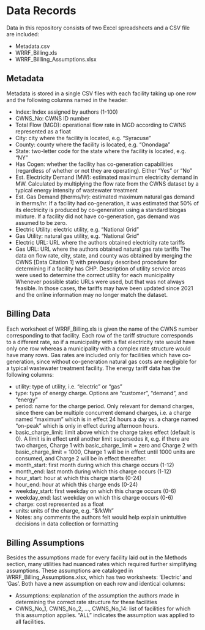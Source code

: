 # Data Records
Data in this repository consists of two Excel spreadsheets and a CSV file are included:
- Metadata.csv
-	WRRF_Billing.xls
-	WRRF_Billling_Assumptions.xlsx

## Metadata
Metadata is stored in a single CSV files with each facility taking up one row and the following columns named in the header:
-	Index: Index assigned by authors (1-100)
-	CWNS_No: CWNS ID number
-	Total Flow (MGD): operational flow rate in MGD according to CWNS represented as a float
-	City: city where the facility is located, e.g. “Syracuse”
-	County: county where the facility is located, e.g. “Onondaga”
-	State: two-letter code for the state where the facility is located, e.g. “NY”
-	Has Cogen: whether the facility has co-generation capabilities (regardless of whether or not they are operating). Either “Yes” or “No”
-	Est. Electricity Demand (MW): estimated maximum electricity demand in MW. Calculated by multiplying the flow rate from the CWNS dataset by a typical energy intensity of wastewater treatment
-	Est. Gas Demand (therms/hr): estimated maximum natural gas demand in therms/hr. If a facility had co-generation, it was estimated that 50% of its electricity is produced by co-generation using a standard biogas mixture. If a facility did not have co-generation, gas demand was assumed to be zero.
-	Electric Utility: electric utility, e.g. “National Grid”
-	Gas Utility: natural gas utility, e.g. “National Grid”
-	Electric URL: URL where the authors obtained electricity rate tariffs
-	Gas URL: URL where the authors obtained natural gas rate tariffs
The data on flow rate, city, state, and county was obtained by merging the CWNS [Data Citation 1] with previously described procedure for determining if a facility has CHP. Description of utility service areas were used to determine the correct utility for each municipality Whenever possible static URLs were used, but that was not always feasible. In those cases, the tariffs may have been updated since 2021 and the online information may no longer match the dataset.

## Billing Data
Each worksheet of WRRF_Billing.xls is given the name of the CWNS number corresponding to that facility. Each row of the tariff structure corresponds to a different rate, so if a municipality with a flat electricity rate would have only one row whereas a municipality with a complex rate structure would have many rows. Gas rates are included only for facilities which have co-generation, since without co-generation natural gas costs are negligible for a typical wastewater treatment facility. The energy tariff data has the following columns:
-	utility: type of utility, i.e. “electric” or “gas”
-	type: type of energy charge. Options are “customer”, “demand”, and “energy”
-	period: name for the charge period. Only relevant for demand charges, since there can be multiple concurrent demand charges, i.e. a charge named “maximum” which is in effect 24 hours a day vs. a charge named “on-peak” which is only in effect during afternoon hours.
-	basic_charge_limit: limit above which the charge takes effect (default is 0). A limit is in effect until another limit supersedes it, e.g. if there are two charges, Charge 1 with basic_charge_limit = zero and Charge 2 with basic_charge_limit = 1000, Charge 1 will be in effect until 1000 units are consumed, and Charge 2 will be in effect thereafter.
-	month_start: first month during which this charge occurs (1-12)
-	month_end: last month during which this charge occurs (1-12)
-	hour_start: hour at which this charge starts (0-24)
-	hour_end: hour at which this charge ends (0-24)
-	weekday_start: first weekday on which this charge occurs (0-6)
-	weekday_end: last weekday on which this charge occurs (0-6)
-	charge: cost represented as a float
-	units: units of the charge, e.g. “$/kWh”
-	Notes: any comments the authors felt would help explain unintuitive decisions in data collection or formatting

## Billing Assumptions
Besides the assumptions made for every facility laid out in the Methods section, many utilities had nuanced rates which required further simplifying assumptions. These assumptions are cataloged in WRRF_Billing_Assumptions.xlsx, which has two worksheets: ‘Electric’ and ‘Gas’. Both have a new assumption on each row and identical columns:
-	Assumptions: explanation of the assumption the authors made in determining the correct rate structure for these facilities
-	CWNS_No_1, CWNS_No_2, …, CWNS_No_14: list of facilities for which this assumption applies. “ALL” indicates the assumption was applied to all facilities.
